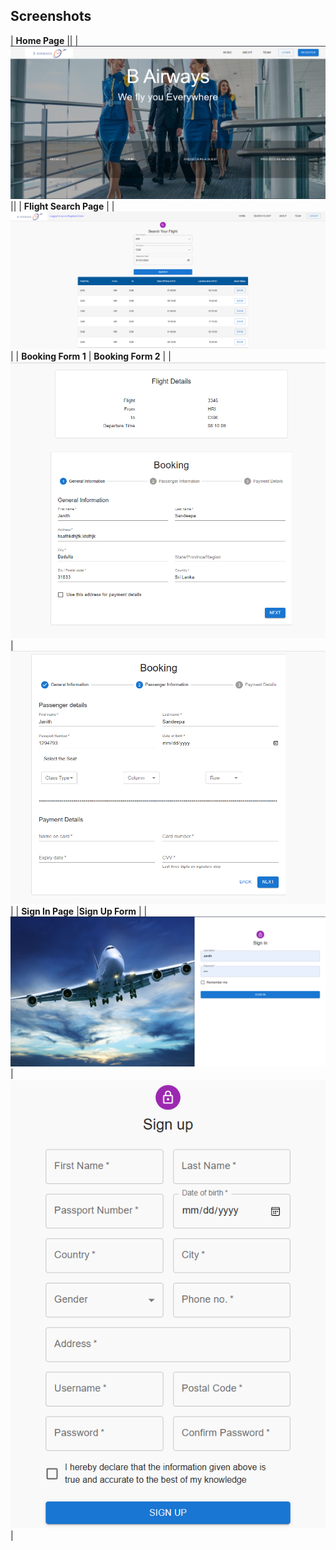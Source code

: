 ## Screenshots

| **Home Page**                                            ||
| ![Home Page](./Homepage.png)                             ||
| **Flight Search Page**                                             |
|![Flight Search Page](./Search_Flight.png)                         |
| **Booking Form 1**                                       | **Booking Form 2**                                                 |
| ![Booking Page](./Booking_page_1.png)                    | ![Booking Page](./Booking_page_2.png)                              |
| **Sign In Page**                                         |**Sign Up Form**                                                    |
| ![Sign In Page](./SignIn_page.png)                       |   ![Sign Up Form](./SignUp_Form.png)                               | 
